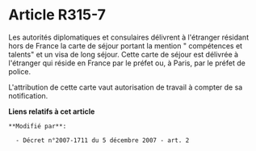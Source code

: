 # Article R315-7

Les autorités diplomatiques et consulaires délivrent à l'étranger résidant hors de France la carte de séjour portant la
mention " compétences et talents" et un visa de long séjour. Cette carte de séjour est délivrée à l'étranger qui réside en
France par le préfet ou, à Paris, par le préfet de police.

L'attribution de cette carte vaut autorisation de travail à compter de sa notification.

**Liens relatifs à cet article**

	**Modifié par**:

	  - Décret n°2007-1711 du 5 décembre 2007 - art. 2
